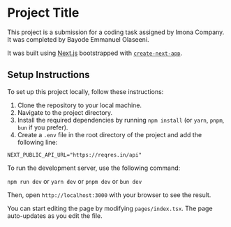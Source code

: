 # Project Title

This project is a submission for a coding task assigned by Imona Company. It was completed by Bayode Emmanuel Olaseeni.

It was built using [Next.js](https://nextjs.org/) bootstrapped with [`create-next-app`](https://github.com/vercel/next.js/tree/canary/packages/create-next-app).

## Setup Instructions

To set up this project locally, follow these instructions:

1. Clone the repository to your local machine.
2. Navigate to the project directory.
3. Install the required dependencies by running `npm install` (or `yarn`, `pnpm`, `bun` if you prefer).
4. Create a `.env` file in the root directory of the project and add the following line:

```shellscript
NEXT_PUBLIC_API_URL="https://reqres.in/api"
```

To run the development server, use the following command:

`npm run dev`
or
`yarn dev`
or
`pnpm dev`
or
`bun dev`

Then, open `http://localhost:3000` with your browser to see the result.

You can start editing the page by modifying `pages/index.tsx`. The page auto-updates as you edit the file.
